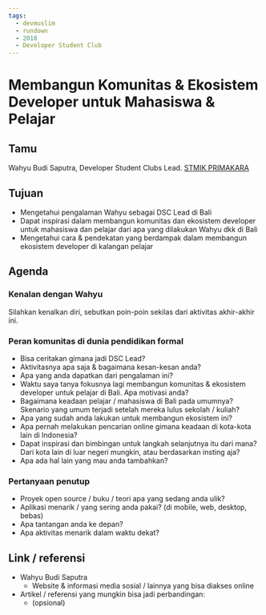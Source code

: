 ```yaml
---
tags:
  - devmuslim
  - rundown
  - 2018
  - Developer Student Club
---
```


# Membangun Komunitas & Ekosistem Developer untuk Mahasiswa & Pelajar

## Tamu

Wahyu Budi Saputra, Developer Student Clubs Lead. [STMIK PRIMAKARA](primakara.ac.id)

## Tujuan

- Mengetahui pengalaman Wahyu sebagai DSC Lead di Bali
- Dapat inspirasi dalam membangun komunitas dan ekosistem developer untuk mahasiswa dan pelajar dari apa yang dilakukan Wahyu dkk di Bali
- Mengetahui cara & pendekatan yang berdampak dalam membangun ekosistem developer di kalangan pelajar

## Agenda

### Kenalan dengan Wahyu

Silahkan kenalkan diri, sebutkan poin-poin sekilas dari aktivitas akhir-akhir ini.

### Peran komunitas di dunia pendidikan formal

- Bisa ceritakan gimana jadi DSC Lead?
- Aktivitasnya apa saja & bagaimana kesan-kesan anda?
- Apa yang anda dapatkan dari pengalaman ini?
- Waktu saya tanya fokusnya lagi membangun komunitas & ekosistem developer untuk pelajar di Bali. Apa motivasi anda?
- Bagaimana keadaan pelajar / mahasiswa di Bali pada umumnya? Skenario yang umum terjadi setelah mereka lulus sekolah / kuliah?
- Apa yang sudah anda lakukan untuk membangun ekosistem ini?
- Apa pernah melakukan pencarian online gimana keadaan di kota-kota lain di Indonesia?
- Dapat inspirasi dan bimbingan untuk langkah selanjutnya itu dari mana? Dari kota lain di luar negeri mungkin, atau berdasarkan insting aja?
- Apa ada hal lain yang mau anda tambahkan?

### Pertanyaan penutup

- Proyek open source / buku / teori apa yang sedang anda ulik?
- Aplikasi menarik / yang sering anda pakai? (di mobile, web, desktop, bebas)
- Apa tantangan anda ke depan?
- Apa aktivitas menarik dalam waktu dekat?

## Link / referensi

- Wahyu Budi Saputra
    - Website & informasi media sosial / lainnya yang bisa diakses online
- Artikel / referensi yang mungkin bisa jadi perbandingan:
    - (opsional)